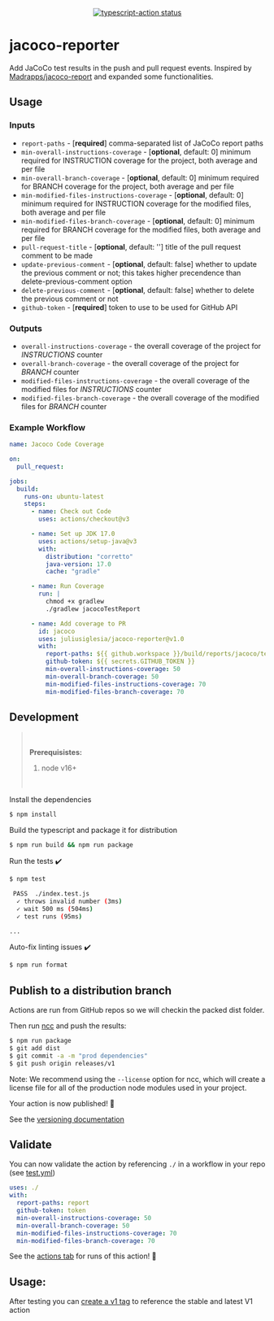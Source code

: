 <p align="center">
  <a href="https://github.com/actions/typescript-action/actions"><img alt="typescript-action status" src="https://github.com/actions/typescript-action/workflows/build-test/badge.svg"></a>
</p>

# jacoco-reporter

Add JaCoCo test results in the push and pull request events. Inspired by [Madrapps/jacoco-report](https://github.com/Madrapps/jacoco-report) and expanded some functionalities.

## Usage
### Inputs

- `report-paths` - [**required**] comma-separated list of JaCoCo report paths
- `min-overall-instructions-coverage` - [**optional**, default: 0] minimum required for INSTRUCTION coverage for the project, both average and per file
- `min-overall-branch-coverage` - [**optional**, default: 0] minimum required for BRANCH coverage for the project, both average and per file
- `min-modified-files-instructions-coverage` - [**optional**, default: 0] minimum required for INSTRUCTION coverage for the modified files, both average and per file
- `min-modified-files-branch-coverage` - [**optional**, default: 0] minimum required for BRANCH coverage for the modified files, both average and per file
- `pull-request-title` - [**optional**, default: ''] title of the pull request comment to be made
- `update-previous-comment` - [**optional**, default: false] whether to update the previous comment or not; this takes higher precendence than delete-previous-comment option
- `delete-previous-comment` - [**optional**, default: false] whether to delete the previous comment or not
- `github-token` - [**required**] token to use to be used for GitHub API

### Outputs

- `overall-instructions-coverage` - the overall coverage of the project for _INSTRUCTIONS_ counter
- `overall-branch-coverage` - the overall coverage of the project for _BRANCH_ counter
- `modified-files-instructions-coverage` - the overall coverage of the modified files for _INSTRUCTIONS_ counter
- `modified-files-branch-coverage` - the overall coverage of the modified files for _BRANCH_ counter


### Example Workflow

```yaml
name: Jacoco Code Coverage

on:
  pull_request:

jobs:
  build:
    runs-on: ubuntu-latest
    steps:
      - name: Check out Code
        uses: actions/checkout@v3

      - name: Set up JDK 17.0
        uses: actions/setup-java@v3
        with:
          distribution: "corretto"
          java-version: 17.0
          cache: "gradle"

      - name: Run Coverage
        run: |
          chmod +x gradlew
          ./gradlew jacocoTestReport

      - name: Add coverage to PR
        id: jacoco
        uses: juliusiglesia/jacoco-reporter@v1.0
        with:
          report-paths: ${{ github.workspace }}/build/reports/jacoco/test/jacocoTestReport.xml
          github-token: ${{ secrets.GITHUB_TOKEN }}
          min-overall-instructions-coverage: 50
          min-overall-branch-coverage: 50
          min-modified-files-instructions-coverage: 70
          min-modified-files-branch-coverage: 70
```

## Development

> &nbsp;
> 
> **Prerequisistes:**
> 1. node v16+
> 
> &nbsp;


Install the dependencies  
```bash
$ npm install
```

Build the typescript and package it for distribution
```bash
$ npm run build && npm run package
```

Run the tests :heavy_check_mark:  
```bash
$ npm test

 PASS  ./index.test.js
  ✓ throws invalid number (3ms)
  ✓ wait 500 ms (504ms)
  ✓ test runs (95ms)

...
```

Auto-fix linting issues :heavy_check_mark:  
```bash
$ npm run format
```

## Publish to a distribution branch

Actions are run from GitHub repos so we will checkin the packed dist folder. 

Then run [ncc](https://github.com/zeit/ncc) and push the results:
```bash
$ npm run package
$ git add dist
$ git commit -a -m "prod dependencies"
$ git push origin releases/v1
```

Note: We recommend using the `--license` option for ncc, which will create a license file for all of the production node modules used in your project.

Your action is now published! :rocket: 

See the [versioning documentation](https://github.com/actions/toolkit/blob/master/docs/action-versioning.md)

## Validate

You can now validate the action by referencing `./` in a workflow in your repo (see [test.yml](.github/workflows/test.yml))

```yaml
uses: ./
with:
  report-paths: report
  github-token: token
  min-overall-instructions-coverage: 50
  min-overall-branch-coverage: 50
  min-modified-files-instructions-coverage: 70
  min-modified-files-branch-coverage: 70

```

See the [actions tab](https://github.com/actions/typescript-action/actions) for runs of this action! :rocket:

## Usage:

After testing you can [create a v1 tag](https://github.com/actions/toolkit/blob/master/docs/action-versioning.md) to reference the stable and latest V1 action
